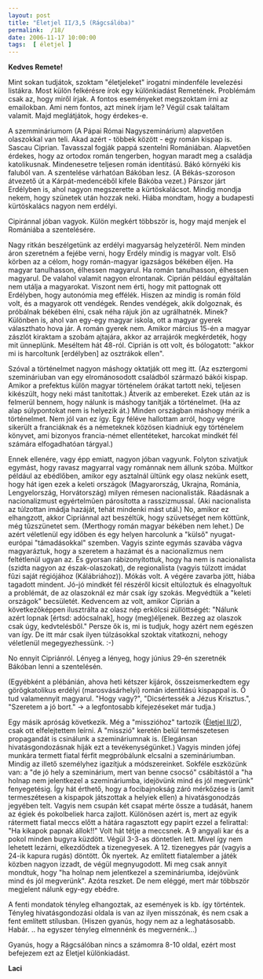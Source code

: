 ```yaml
---
layout: post
title: "Életjel II/3,5 (Rágcsálóba)"
permalink:  /18/ 
date: 2006-11-17 10:00:00
tags:  [ életjel ] 
---
```

<b>Kedves Remete!</b>

Mint sokan tudjátok, szoktam "életjeleket" irogatni mindenféle levelezési listákra. Most külön felkérésre írok egy különkiadást Remetének. Problémám csak az, hogy miről írjak. A fontos eseményeket megszoktam írni az emailokban. Ami nem fontos, azt minek írjam le? Végül csak találtam valamit. Majd meglátjátok, hogy érdekes-e.

A szemmináriumom (A Pápai Római Nagyszeminárium) alapvetően olaszokkal van teli. Akad azért - többek között - egy román kispap is. Sascau Ciprian. Tavasszal fogják pappá szentelni Romániában. Alapvetően érdekes, hogy az ortodox román tengerben, hogyan maradt meg a családja katolikusnak. Mindenesetre teljesen román identitású. Bákó környéki kis faluból van. A szentelése várhatóan Bákóban lesz. (A Békás-szoroson átvezető út a Kárpát-medencéből kifele Bákóba vezet.) Párszor járt Erdélyben is, ahol nagyon megszerette a kürtöskalácsot. Mindig mondja nekem, hogy szünetek után hozzak neki. Hiába mondtam, hogy a budapesti kürtöskalács nagyon nem erdélyi.

Cipiránnal jóban vagyok. Külön megkért többször is, hogy majd menjek el Romániába a szentelésére.

Nagy ritkán beszélgetünk az erdélyi magyarság helyzetéről. Nem minden áron szeretném a fejébe verni, hogy Erdély mindig is magyar volt. Első körben az a célom, hogy román-magyar igazságos békében éljen. Ha magyar tanulhasson, élhessen magyarul. Ha román tanulhasson, élhessen magyarul. De valahol valamit nagyon elrontanak. Ciprián például egyáltalán nem utálja a magyarokat. Viszont nem érti, hogy mit pattognak ott Erdélyben, hogy autonómia meg effélék. Hiszen az mindig is román föld volt, és a magyarok ott vendégek. Rendes vendégek, akik dolgoznak, és próbálnak békében élni, csak néha rájuk jön az ugrálhatnék. Minek? Különben is, ahol van egy-egy magyar iskola, ott a magyar gyerek választhato hova jár. A román gyerek nem. Amikor március 15-én a magyar zászlót kiraktam a szobám ajtajára, akkor az arrajárók megkérdeték, hogy mit ünneplünk. Meséltem hát 48-ról. Ciprián is ott volt, és bólogatott: "akkor mi is harcoltunk [erdélyben] az osztrákok ellen".

Szóval a történelmet nagyon máshogy oktatják ott meg itt. (Az esztergomi szemináriuban van egy elrománosodott családból származó bákói kispap. Amikor a prefektus külön magyar történelem órákat tartott neki, teljesen kikészült, hogy neki mást tanítottak.) Átverik az embereket. Ezek után az is felmerül bennem, hogy nálunk is máshogy tanítják a történelmet. (Ha az alap súlypontokat nem is helyezik át.) Minden országban máshogy mérik a történelmet. Nem jól van ez így. Egy féléve hallottam arról, hogy végre sikerült a franciáknak és a németeknek közösen kiadniuk egy történelem könyvet, ami bizonyos francia-német ellentéteket, harcokat mindkét fél számára elfogadhatóan tárgyal.)

Ennek ellenére, vagy épp emiatt, nagyon jóban vagyunk. Folyton szivatjuk egymást, hogy ravasz magyarral vagy románnak nem állunk szóba. Múltkor például az ebédlőben, amikor egy asztalnál ültünk egy olasz nekünk esett, hogy hát igen ezek a keleti országok (Magyarország, Ukrajna, Románia, Lengyelország, Horvátország) milyen rémesen nacionalisták. Ráadásnak a nacionalizmust egyértelmûen párosította a rasszizmussal. (Aki nacionalista az túlzottan imádja hazáját, tehát mindenki mást utál.) No, amikor ez elhangzott, akkor Cipriánnal azt beszéltük, hogy szüvetséget nem köttünk, még tûzszünetet sem. (Merthogy román magyar békében nem lehet.) De azért véletlenül egy időben és egy helyen harcolunk a "külső" nyugat-európai "támadásokkal" szemben. Vagyis szinte egymás szavába vágva magyaráztuk, hogy a szeretem a hazámat és a nacionalizmus nem feltétlenül ugyan az. És gyorsan rábizonyítottuk, hogy ha nem is nacionalista (szidta nagyon az észak-olaszokat), de regionalista (vagyis túlzott imádat fûzi saját régiójához (Kálábriához)). Mókás volt. A végére zavarba jött, hiába tagadott mindent. Jó-jó mindkét fél részéről kicsit eltúloztuk és elnagyoltuk a problémát, de az olaszoknál ez már csak így szokás. Megvédtük a "keleti országok" becsületét. Kedvencem az volt, amikor Ciprián a következőképpen ilusztrálta az olasz nép erkölcsi züllöttségét: "Nálunk azért lopnak [értsd: adócsalnak], hogy (meg)éljenek. Bezzeg az olaszok csak úgy, kedvtelésből." Persze ők is, mi is tudjuk, hogy azért nem egészen van így. De itt már csak ilyen túlzásokkal szoktak vitatkozni, nehogy véletlenül megegyezhessünk. :-)

No ennyit Cipriánról. Lényeg a lényeg, hogy június 29-én szeretnék Bákóban lenni a szentelésén.

(Egyébként a plébánián, ahova heti kétszer kijárok, összeismerkedtem egy görögkatolikus erdélyi (marosvásárhelyi) román identitású kispappal is. Õ tud valamennyit magyarul. "Hogy vagy?", "Dicsértessék a Jézus Krisztus.", "Szeretem a jó bort." -&gt; a legfontosabb kifejezéseket már tudja.)

Egy másik apróság következik. Még a "misszióhoz" tartozik (<a href="node/16">Életjel II/2</a>), csak ott elfelejtettem leírni. A "misszió" keretén belül természetesen propagandát is csinálunk a szemináriumnak is. (Elegánsan hivatásgondozásnak híják ezt a tevékenységünket.) Vagyis minden jófej munkára termett fiatal férfit megpróbálunk elcsalni a szemináriumban. Mindig az illető személyhez igazítjuk a módszereinket. Sokféle eszközünk van: a "de jó hely a szeminárium, mert van benne csocsó" csábítástól a "ha holnap nem jelentkezel a szemináriumba, idejövünk mind és jól megverünk" fenyegetésig. Így hát érthető, hogy a focibajnokság záró mérkőzése is (amit termeszétesen a kispapok játszottak a helyiek ellen) a hivatásgonodzás jegyében telt. Vagyis nem csupán két csapat mérte össze a tudását, hanem az égiek és pokolbeliek harca zajlott. Különösen azért is, mert az egyik rátermett fiatal meccs előtt a hátára ragasztott egy papírt ezzel a felirattal: "Ha kikapok papnak állok!!" Volt hát tétje a meccsnek. A 9 angyali kar és a pokol minden bugyra küzdött. Végül 3-3-as döntetlen lett. Mivel így nem lehetett lezárni, elkezdődtek a tizenegyesek. A 12. tizenegyes pár (vagyis a 24-ik kapura rugás) döntött. Õk nyertek. Az említett fiatalember a játék közben nagyon izzadt, de végül megnyugodott. Mi meg csak annyit mondtuk, hogy "ha holnap nem jelentkezel a szemináriumba, idejövünk mind és jól megverünk". Azóta reszket. De nem eléggé, mert már többször megjelent nálunk egy-egy ebédre.

A fenti mondatok tényleg elhangoztak, az események is kb. így történtek. Tényleg hivatásgondozási oldala is van az ilyen misszónak, és nem csak a fent említett stílusban. (Hiszen gyanús, hogy nem az a leghatásosabb. Habár. .. ha egyszer tényleg elmennénk és megvernénk...)

Gyanús, hogy a Rágcsálóban nincs a számomra 8-10 oldal, ezért most befejezem ezt az Életjel különkiadást.

<b>Laci</b>


